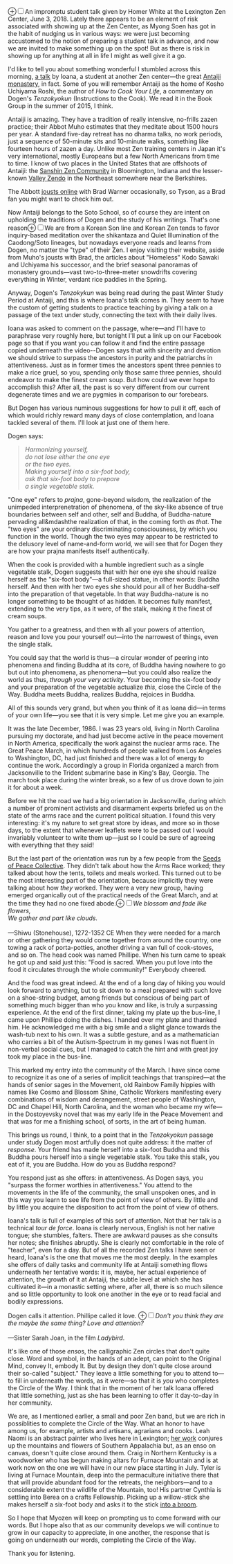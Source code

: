 <label for="mn-intro-stalk" class="margin-toggle">&#8853;</label><input type="checkbox" id="mn-intro-stalk" class="margin-toggle"/><span class="marginnote">An impromptu student talk given by Homer White at the Lexington Zen Center, June 3, 2018.</span>
Lately there appears to be an element of risk associated with showing up at the Zen Center, as Myong Soen has got in the habit of nudging us in various ways<!-- more -->:  we were just becoming accustomed to the notion of preparing a student talk in advance, and now we are invited to make something up on the spot!  But as there is risk in showing up for anything at all in life I might as well give it a go.


I'd like to tell you about something wonderful I stumbled across this morning, <a href="https://www.youtube.com/watch?v=ofiEJt4Qrag" target="_blank">a talk</a> by Ioana, a student at another Zen center&mdash;the great <a href="http://antaiji.org/en/" target="_blank">Antaiji monastery</a>, in fact.  Some of you will remember Antaiji as the home of Kosho Uchiyama Roshi, the author of *How to Cook Your Life*, a commentary on Dogen's *Tenzokyokun* (Instructions to the Cook).  We read it in the Book Group in the summer of 2015, I think.

Antaiji is amazing.  They have a tradition of really intensive, no-frills zazen practice; their Abbot Muho estimates that they meditate about 1500 hours per year.  A standard five-day retreat has no dharma talks, no work periods, just a sequence of 50-minute sits and 10-minute walks, something like fourteen hours of zazen a day.  Unlike most Zen training centers in Japan it's very international, mostly Europeans but a few North Americans from time to time.  I know of two places in the United States that are offshoots of Antaiji:  the <a href="http://www.sanshinji.org/" target="_blank">Sanshin Zen Community</a> in Bloomington, Indiana and the lesser-known <a href="https://valleyzendo.org/" target = "_blank">Valley Zendo</a> in the Northeast somewhere near the Berkshires.

The Abbott <a href="http://hardcorezen.blogspot.com/2011/01/in-which-i-am-criticized-by-master-of.html" target="_blank">jousts online</a> with Brad Warner occasionally, so Tyson, as a Brad fan you might want to check him out.

Now Antaiji belongs to the Soto School, so of course they are intent on upholding the traditions of Dogen and the study of his writings.  That's one reason<label for="mn-intro" class="margin-toggle">&#8853;</label><input type="checkbox" id="mn-intro" class="margin-toggle"/><span class="marginnote">We are from a Korean Son line and Korean Zen tends to favor inquiry-based meditation over the shikantaza and Quiet Illumination of the Caodong/Soto lineages, but nowadays everyone reads and learns from Dogen, no matter the "type" of their Zen.</span> I enjoy visiting their website, aside from Muho's jousts with Brad, the articles about "Homeless" Kodo Sawaki and Uchiyama his successor, and the brief seasonal panoramas of monastery grounds&mdash;vast two-to-three-meter snowdrifts covering everything in Winter, verdant rice paddies in the Spring.

Anyway, Dogen's *Tenzokykun* was being read during the past Winter Study Period at Antaiji, and this is where Ioana's talk comes in.  They seem to have the custom of getting students to practice teaching by giving a talk on a passage of the text under study, connecting the text with their daily lives.

Ioana was asked to comment on the passage, where&mdash;and I'll have to paraphrase very roughly here, but tonight I'll put a link up on our Facebook page so that if you want you can follow it and find the entire passage copied underneath the video--Dogen says that with sincerity and devotion we should strive to surpass the ancestors in purity and the patriarchs in attentiveness.  Just as in former times the ancestors spent three pennies to make a rice gruel, so you, spending only those same three pennies, should endeavor to make the finest cream soup.  But how could we ever hope to accomplish this?  After all, the past is so very different from our current degenerate times and we are pygmies in comparison to our forebears.

But Dogen has various numinous suggestions for how to pull it off, each of which would richly reward many days of close contemplation, and Ioana tackled several of them.  I'll look at just one of them here.

Dogen says:

<blockquote>
   <em>Harmonizing yourself,<br>
   do not lose either the one eye<br>
   or the two eyes.<br>
   Making yourself into a six-foot body,<br>
   ask that six-foot body to prepare<br>
   a single vegetable stalk.</em>
</blockquote>

"One eye" refers to *prajna*, gone-beyond wisdom, the realization of the unimpeded interprenetration of phenomena, of the sky-like absence of true boundaries between self and other, self and Buddha, of Buddha-nature pervading all&mdashthe realization of that, in the coming forth *as that*. The "two eyes" are your ordinary discriminating consciousness, by which you function in the world.  Though the two eyes may appear to be restricted to the delusory level of name-and-form world, we will see that for Dogen they are how your prajna manifests itself authentically.

When the cook is provided with a humble ingredient such as a single vegetable stalk, Dogen suggests that with her one eye she should realize herself as the "six-foot body"&mdash;a full-sized statue, in other words:  Buddha herself. And then with her two eyes she should pour all of her Buddha-self into the preparation of that vegetable.  In that way Buddha-nature is no longer something to be thought of as hidden.  It becomes fully manifest, extending to the very tips, as it were, of the stalk, making it the finest of cream soups.

You gather to a greatness, and then with all your powers of attention, reason and love you pour yourself out&mdash;into the narrowest of things, even the single stalk.

You could say that the world is thus&mdash;a circular wonder of peering into phenomena and finding Buddha at its core, of Buddha having nowhere to go but out into phenomena, as phenomena&mdash;but you could also realize the world as thus, *through your very activity*.  Your becoming the six-foot body and your preparation of the vegetable actualize *this*, close the Circle of the Way.  Buddha meets Buddha, realizes Buddha, rejoices in Buddha.

All of this sounds very grand, but when you think of it as Ioana did&mdash;in terms of your own life&mdash;you see that it is very simple.  Let me give you an example.

It was the late December, 1986.  I was 23 years old, living in North Carolina pursuing my doctorate, and had just become active in the peace movement in North America, specifically the work against the nuclear arms race.  The Great Peace March, in which hundreds of people walked from Los Angeles to Washington, DC, had just finished and there was a lot of energy to continue the work.  Accordingly a group in Florida organized a march from Jacksonville to the Trident submarine base in King's Bay, Georgia.  The march took place during the winter break, so a few of us drove down to join it for about a week.

Before we hit the road we had a big orientation in Jacksonville, during which a number of prominent activists and disarmament experts briefed us on the state of the arms race and the current political situation.  I found this very interesting:  it's my nature to set great store by ideas, and more so in those days, to the extent that whenever leaflets were to be passed out I would invariably volunteer to write them up&mdash;just so I could be sure of agreeing with everything that they said!

But the last part of the orientation was run by a few people from the <a href="https://seedsofpeacecollective.org/about/" target="_blank">Seeds of Peace Collective</a>.  They didn't talk about how the Arms Race worked;  they talked about how the tents, toilets and meals worked.  This turned out to be the most interesting part of the orientation, because implicitly they were talking about how *they* worked.  They were a very new group, having emerged organically out of the practical needs of the Great March, and at the time they had no one fixed abode.<label for="mn-intro" class="margin-toggle">&#8853;</label><input type="checkbox" id="mn-intro" class="margin-toggle"/><span class="marginnote">*We blossom and fade like flowers,<br>We gather and part like clouds.*<br><br>&mdash;Shiwu (Stonehouse), 1272-1352 CE</span>  When they were needed for a march or other gathering they would come together from around the country, one towing a rack of porta-potties, another driving a van full of cook-stoves, and so on.  The head cook was named Phillipe.  When his turn came to speak he got up and said just this:  "Food is sacred.  When you put love into the food it circulates through the whole community!"  Everybody cheered.

And the food was great indeed.  At the end of a long day of hiking you would look forward to anything, but to sit down to a meal prepared with such love on a shoe-string budget, among friends but conscious of being part of something much bigger than who you know and like, is truly a surpassing experience.  At the end of the first dinner, taking my plate up the bus-line, I came upon Phillipe doing the dishes.  I handed over my plate and thanked him.  He acknowledged me with a big smile and a slight glance towards the wash-tub next to his own.  It was a subtle gesture, and as a mathematician who carries a bit of the Autism-Spectrum in my genes I was not fluent in non-verbal social cues, but I managed to catch the hint and with great joy took my place in the bus-line.

This marked my entry into the community of the March. I have since come to recognize it as one of a series of implicit teachings that transpired&mdash;at the hands of senior sages in the Movement, old Rainbow Family hippies with names like Cosmo and Blossom Shine, Catholic Workers manifesting every combinations of wisdom and derangement, street people of Washington, DC and Chapel Hill, North Carolina, and the woman who became my wife&mdash;in the Dostoyevsky novel that was my early life in the Peace Movement and that was for me a finishing school, of sorts, in the art of being human.

This brings us round, I think, to a point that in the *Tenzokyokun* passage under study Dogen most artfully does not quite address:  it the matter of *response*.  Your friend has made herself into a six-foot Buddha and this Buddha pours herself into a single vegetable stalk.  You take this stalk, you eat of it, you are Buddha.  How do you as Buddha respond?

You respond just as she offers:  in attentiveness.  As Dogen says, you "surpass the former worthies in attentiveness."  You attend to the movements in the life of the community, the small unspoken ones, and in this way you learn to see life from the point of view of others.  By little and by little you acquire the disposition to act from the point of view of others.

Ioana's talk is full of examples of this sort of attention.  Not that her talk is a technical *tour de force*.  Ioana is clearly nervous, English is not her native tongue; she stumbles, falters.  There are awkward pauses as she consults her notes; she finishes abruptly. She is clearly not comfortable in the role of "teacher", even for a day.  But of all the recorded Zen talks I have seen or heard, Ioana's is the one that moves me the most deeply.  In the examples she offers of daily tasks and community life at Antaiji something flows underneath her tentative words:  it is, maybe, her actual experience of attention, the growth of it at Antaiji, the subtle level at which she has cultivated it&mdash;in a monastic setting where, after all, there is so much silence and so little opportunity to look one another in the eye or to read facial and bodily expressions.

Dogen calls it attention.  Phillipe called it love.
<label for="mn-intro" class="margin-toggle">&#8853;</label><input type="checkbox" id="mn-intro" class="margin-toggle"/><span class="marginnote">*Don't you think they are the maybe the same thing?  Love and attention?*<br><br>&mdash;Sister Sarah Joan, in the film *Ladybird*.</span>

It's like one of those <em>enso</em>s, the calligraphic Zen circles that don't quite close.  Word and symbol, in the hands of an adept, can point to the Original Mind, convey It, embody It.  But by design they don't quite close around their so-called "subject."  They leave a little something for you to attend to&mdash;to fill in underneath the words, as it were&mdash;so that it is *you* who completes the Circle of the Way.  I think that in the moment of her talk Ioana offered that little something, just as she has been learning to offer it day-to-day in her community.

We are, as I mentioned earlier, a small and poor Zen band, but we are rich in possiblities to complete the Circle of the Way.  What an honor to have among us, for example, artists and artisans, agrarians and cooks.  Leah Naomi is an abstract painter who lives here in Lexington; <a href="https://www.instagram.com/p/BjK5XOBh3t7/?taken-by=leahnaomiiii" target="_blank">her work</a> conjures up the mountains and flowers of Southern Appalachia but, as an enso on canvas, doesn't quite close around them.  Craig in Northern Kentucky is a woodworker who has begun making altars for Furnace Mountain and is at work now on the one we will have in our new place starting in July.  Tyler is living at Furnace Mountain, deep into the permaculture initiative there that that will provide abundant food for the retreats, the neighbors&mdash;and to a considerable extent the wildlife of the Mountain, too!  His partner Cynthia is settling into Berea on a crafts Fellowship.  Picking up a willow-stick she makes herself a six-foot body and asks it to the stick <a href="http://www.sunhousecraft.com/conservative-broom-co/" target="_blank">into a broom</a>.

So I hope that Myozen will keep on prompting us to come forward with our words.  But I hope also that as our community develops we will continue to grow in our capacity to appreciate, in one another, the response that is going on underneath our words, completing the Circle of the Way.

Thank you for listening.